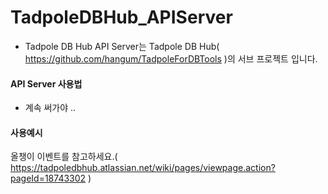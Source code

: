 # TadpoleDBHub_APIServer
- Tadpole DB Hub API Server는 Tadpole DB Hub( https://github.com/hangum/TadpoleForDBTools )의 서브 프로젝트 입니다. 

#### API Server 사용법
- 계속 써가야 .. 

#### 사용예시
올챙이 이벤트를 참고하세요.( https://tadpoledbhub.atlassian.net/wiki/pages/viewpage.action?pageId=18743302 )
